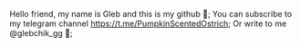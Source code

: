 Hello friend, my name is Gleb and this is my github 🧠;
You can subscribe to my telegram channel https://t.me/PumpkinScentedOstrich;
Or write to me @glebchik_gg 🤠;
